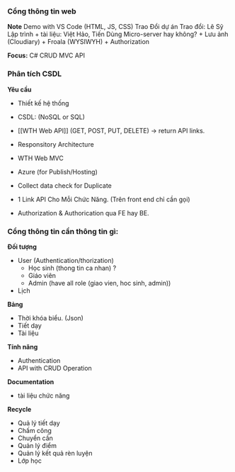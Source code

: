 ### Cổng thông tin web 
**Note**
Demo with VS Code (HTML, JS, CSS) 
Trao Đổi dự án 
Trao đổi: Lê Sỹ
Lập trình + tài liệu: Việt Hảo, Tiến 
Dùng Micro-server hay không?
	+ Lưu ảnh (Cloudiary)
	+ Froala (WYSIWYH)
	+ Authorization

**Focus:** 
C#
CRUD
MVC
API

### Phân tích CSDL
**Yêu cầu**
+ Thiết kế hệ thống
+ CSDL: (NoSQL or SQL)
+ [[WTH Web API]] (GET, POST, PUT, DELETE) -> return API links. 

+ Responsitory Architecture
+ WTH Web MVC 
+ Azure (for Publish/Hosting)
+ Collect data check for Duplicate
+ 1 Link API Cho Mỗi Chức Năng. (Trên front end chỉ cần gọi)
+ Authorization & Authorication qua FE hay BE.

### Cổng thông tin cần thông tin gì:
**Đối tượng**
+ User (Authentication/thorization)
	+ Học sinh (thong tin ca nhan) ?
	+ Giáo viên
	+ Admin (have all role (giao vien, hoc sinh, admin))
+ Lịch 


**Bảng** 
+ Thời khóa biểu. (Json)
+ Tiết dạy
+ Tài liệu


**Tính năng**
+ Authentication
+ API with CRUD Operation
 

**Documentation**
+ tài liệu chức năng 



**Recycle**
+ Quả lý tiết dạy
+ Chấm công 
+ Chuyển cần
+ Quản lý điểm
+ Quản lý kết quả rèn luyện
+ Lớp học
